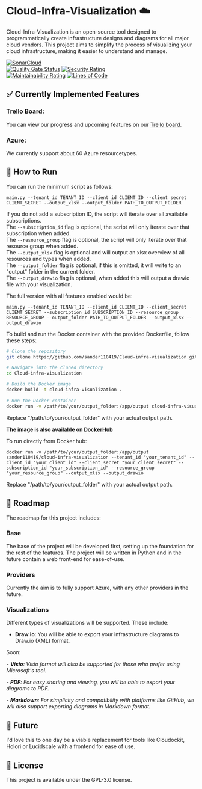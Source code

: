 # Cloud-Infra-Visualization ☁️

Cloud-Infra-Visualization is an open-source tool designed to programmatically create infrastructure designs and diagrams for all major cloud vendors. This project aims to simplify the process of visualizing your cloud infrastructure, making it easier to understand and manage.

[![SonarCloud](https://sonarcloud.io/images/project_badges/sonarcloud-white.svg)](https://sonarcloud.io/summary/new_code?id=sander110419_Cloud-infra-visualization)  
[![Quality Gate Status](https://sonarcloud.io/api/project_badges/measure?project=sander110419_Cloud-infra-visualization&metric=alert_status)](https://sonarcloud.io/summary/new_code?id=sander110419_Cloud-infra-visualization)
[![Security Rating](https://sonarcloud.io/api/project_badges/measure?project=sander110419_Cloud-infra-visualization&metric=security_rating)](https://sonarcloud.io/summary/new_code?id=sander110419_Cloud-infra-visualization)  
[![Maintainability Rating](https://sonarcloud.io/api/project_badges/measure?project=sander110419_Cloud-infra-visualization&metric=sqale_rating)](https://sonarcloud.io/summary/new_code?id=sander110419_Cloud-infra-visualization)
[![Lines of Code](https://sonarcloud.io/api/project_badges/measure?project=sander110419_Cloud-infra-visualization&metric=ncloc)](https://sonarcloud.io/summary/new_code?id=sander110419_Cloud-infra-visualization)  


## ✅ Currently Implemented Features

### Trello Board:
You can view our progress and upcoming features on our [Trello board](https://trello.com/b/wuSdQR4P/cloud-visualization-project).

### Azure:
We currently support about 60 Azure resourcetypes.

## 🚀 How to Run

You can run the minimum script as follows:  
```
main.py --tenant_id TENANT_ID --client_id CLIENT_ID --client_secret CLIENT_SECRET --output_xlsx --output_folder PATH_TO_OUTPUT_FOLDER
``` 
If you do not add a subscription ID, the script will iterate over all available subscriptions.  
The `--subscription_id` flag is optional, the script will only iterate over that subscription when added.  
The `--resource_group` flag is optional, the script will only iterate over that resource group when added.  
The `--output_xlsx` flag is optional and will output an xlsx overview of all resources and types when added.  
The `--output_folder` flag is optional, if this is omitted, it will write to an "output" folder in the current folder.  
The `--output_drawio` flag is optional, when added this will output a drawio file with your visualization.  

The full version with all features enabled would be:  
```
main.py --tenant_id TENANT_ID --client_id CLIENT_ID --client_secret CLIENT_SECRET --subscription_id SUBSCRIPTION_ID --resource_group RESOURCE_GROUP --output_folder PATH_TO_OUTPUT_FOLDER --output_xlsx --output_drawio
``` 

To build and run the Docker container with the provided Dockerfile, follow these steps:

```bash
# Clone the repository
git clone https://github.com/sander110419/Cloud-infra-visualization.git

# Navigate into the cloned directory
cd Cloud-infra-visualization

# Build the Docker image
docker build -t cloud-infra-visualization .
```
```bash
# Run the Docker container
docker run -v /path/to/your/output_folder:/app/output cloud-infra-visualization --tenant_id "your_tenant_id" --client_id "your_client_id" --client_secret "your_client_secret" --subscription_id "your_subscription_id" --resource_group "your_resource_group" --output_folder "/path/to/your/output_folder" --output_xlsx --output_drawio
```
Replace "/path/to/your/output_folder" with your actual output path.  
  
**The image is also available on  [DockerHub](https://hub.docker.com/r/sander110419/cloud-infra-visualization)**

To run directly from Docker hub:

```
docker run -v /path/to/your/output_folder:/app/output sander110419/cloud-infra-visualization --tenant_id "your_tenant_id" --client_id "your_client_id" --client_secret "your_client_secret" --subscription_id "your_subscription_id" --resource_group "your_resource_group" --output_xlsx --output_drawio
```
  
Replace "/path/to/your/output_folder" with your actual output path.


## 📌 Roadmap

The roadmap for this project includes:

### Base

The base of the project will be developed first, setting up the foundation for the rest of the features.
The project will be written in Python and in the future contain a web front-end for ease-of-use.

### Providers

Currently the aim is to fully support Azure, with any other providers in the future. 


### Visualizations

Different types of visualizations will be supported. These include:

- **Draw.io**: You will be able to export your infrastructure diagrams to Draw.io (XML) format.

Soon:

*- **Visio**: Visio format will also be supported for those who prefer using Microsoft's tool.*

*- **PDF**: For easy sharing and viewing, you will be able to export your diagrams to PDF.* 

*- **Markdown**: For simplicity and compatibility with platforms like GitHub, we will also support exporting diagrams in Markdown format.* 

## 🔮 Future

I'd love this to one day be a viable replacement for tools like Cloudockit, Holori or Lucidscale with a frontend for ease of use.

## 📜 License

This project is available under the GPL-3.0 license.
